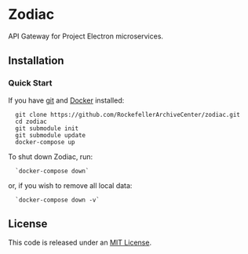 # Zodiac

API Gateway for Project Electron microservices.

## Installation

### Quick Start
If you have [git](https://git-scm.com/) and [Docker](https://www.docker.com/community-edition) installed:

      git clone https://github.com/RockefellerArchiveCenter/zodiac.git
      cd zodiac
      git submodule init
      git submodule update
      docker-compose up

To shut down Zodiac, run:

      `docker-compose down`

or, if you wish to remove all local data:

      `docker-compose down -v`

## License

This code is released under an [MIT License](LICENSE).
